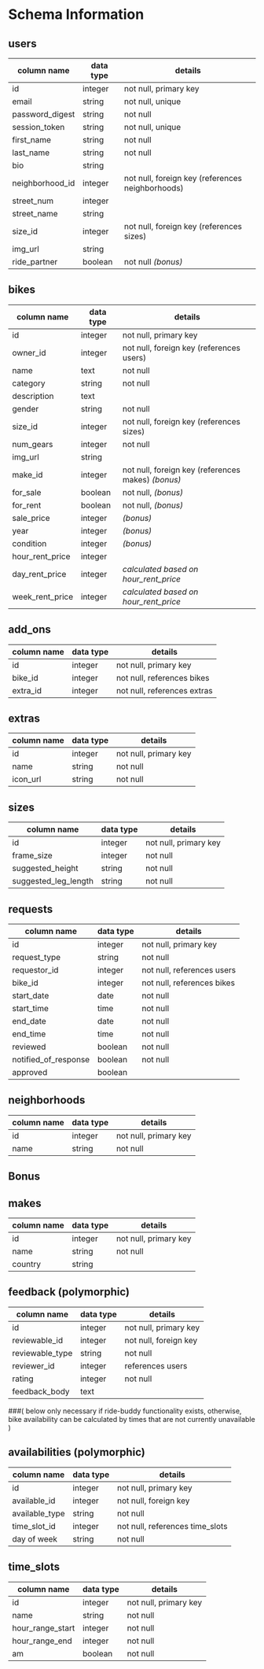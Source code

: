 # Schema Information

## users
column name     | data type | details
----------------|-----------|-----------------------
id              | integer   | not null, primary key
email           | string    | not null, unique
password_digest | string    | not null
session_token   | string    | not null, unique
first_name		| string	| not null
last_name		| string	| not null
bio				| string	| 
neighborhood_id | integer	| not null, foreign key (references neighborhoods)
street_num		| integer	| 
street_name		| string	| 
size_id 		| integer	| not null, foreign key (references sizes)
img_url			| string	|
ride_partner	| boolean	| not null *(bonus)*

## bikes
column name 	| data type | details
----------------|-----------|-----------------------
id          	| integer   | not null, primary key
owner_id    	| integer   | not null, foreign key (references users)
name			| text		| not null
category		| string	| not null
description		| text		|
gender			| string	| not null
size_id 		| integer	| not null, foreign key (references sizes)
num_gears		| integer	| not null
img_url			| string	| 
make_id			| integer	| not null, foreign key (references makes) *(bonus)*
for_sale		| boolean	| not null, *(bonus)*
for_rent		| boolean	| not null, *(bonus)*
sale_price		| integer	| *(bonus)*
year			| integer	| *(bonus)*
condition		| integer	| *(bonus)*
hour_rent_price	| integer	|
day_rent_price	| integer	| *calculated based on hour_rent_price*
week_rent_price	| integer	| *calculated based on hour_rent_price*


## add_ons
column name | data type | details
------------|-----------|-----------------------
id          | integer   | not null, primary key
bike_id	  	| integer	| not null, references bikes
extra_id    | integer   | not null, references extras


## extras
column name | data type | details
------------|-----------|-----------------------
id          | integer   | not null, primary key
name	  	| string	| not null
icon_url    | string    | not null


## sizes
column name 		| data type | details
--------------------|-----------|-----------------------
id          		| integer   | not null, primary key
frame_size  		| integer   | not null
suggested_height    | string    | not null
suggested_leg_length| string	| not null


## requests
column name 		| data type | details
--------------------|-----------|-----------------------
id          		| integer   | not null, primary key
request_type  		| string	| not null
requestor_id	    | integer   | not null, references users
bike_id				| integer	| not null, references bikes
start_date			| date		| not null
start_time			| time		| not null
end_date			| date		| not null
end_time			| time		| not null
reviewed			| boolean	| not null
notified_of_response| boolean	| not null
approved			| boolean	|

## neighborhoods
column name | data type | details
------------|-----------|-----------------------
id          | integer   | not null, primary key
name       	| string    | not null


## Bonus 

## makes
column name | data type | details
------------|-----------|-----------------------
id          | integer   | not null, primary key
name	  	| string	| not null
country     | string    |


## feedback (polymorphic)
column name 		| data type | details
--------------------|-----------|-----------------------
id          		| integer   | not null, primary key
reviewable_id		| integer   | not null, foreign key 
reviewable_type		| string	| not null 
reviewer_id		    | integer   | references users
rating				| integer	| not null
feedback_body		| text		|

###( below only necessary if ride-buddy functionality exists, otherwise, bike availability can be calculated by times that are not currently unavailable )

## availabilities (polymorphic)
column name 		| data type | details
--------------------|-----------|-----------------------
id          		| integer   | not null, primary key
available_id		| integer   | not null, foreign key 
available_type		| string	| not null 
time_slot_id	    | integer   | not null, references time_slots
day of week			| string	| not null

## time_slots
column name 		| data type | details
--------------------|-----------|-----------------------
id          		| integer   | not null, primary key
name				| string    | not null
hour_range_start	| integer	| not null 
hour_range_end	    | integer   | not null
am					| boolean	| not null


